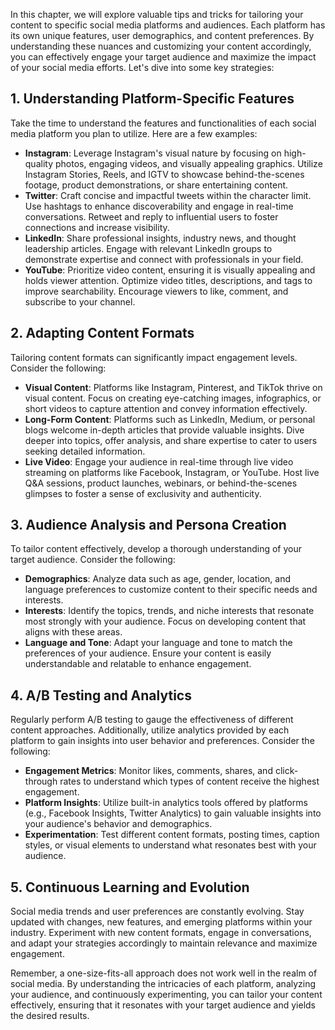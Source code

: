 
In this chapter, we will explore valuable tips and tricks for tailoring your content to specific social media platforms and audiences. Each platform has its own unique features, user demographics, and content preferences. By understanding these nuances and customizing your content accordingly, you can effectively engage your target audience and maximize the impact of your social media efforts. Let's dive into some key strategies:

**1. Understanding Platform-Specific Features**
-----------------------------------------------

Take the time to understand the features and functionalities of each social media platform you plan to utilize. Here are a few examples:

* **Instagram**: Leverage Instagram's visual nature by focusing on high-quality photos, engaging videos, and visually appealing graphics. Utilize Instagram Stories, Reels, and IGTV to showcase behind-the-scenes footage, product demonstrations, or share entertaining content.
* **Twitter**: Craft concise and impactful tweets within the character limit. Use hashtags to enhance discoverability and engage in real-time conversations. Retweet and reply to influential users to foster connections and increase visibility.
* **LinkedIn**: Share professional insights, industry news, and thought leadership articles. Engage with relevant LinkedIn groups to demonstrate expertise and connect with professionals in your field.
* **YouTube**: Prioritize video content, ensuring it is visually appealing and holds viewer attention. Optimize video titles, descriptions, and tags to improve searchability. Encourage viewers to like, comment, and subscribe to your channel.

**2. Adapting Content Formats**
-------------------------------

Tailoring content formats can significantly impact engagement levels. Consider the following:

* **Visual Content**: Platforms like Instagram, Pinterest, and TikTok thrive on visual content. Focus on creating eye-catching images, infographics, or short videos to capture attention and convey information effectively.
* **Long-Form Content**: Platforms such as LinkedIn, Medium, or personal blogs welcome in-depth articles that provide valuable insights. Dive deeper into topics, offer analysis, and share expertise to cater to users seeking detailed information.
* **Live Video**: Engage your audience in real-time through live video streaming on platforms like Facebook, Instagram, or YouTube. Host live Q\&A sessions, product launches, webinars, or behind-the-scenes glimpses to foster a sense of exclusivity and authenticity.

**3. Audience Analysis and Persona Creation**
---------------------------------------------

To tailor content effectively, develop a thorough understanding of your target audience. Consider the following:

* **Demographics**: Analyze data such as age, gender, location, and language preferences to customize content to their specific needs and interests.
* **Interests**: Identify the topics, trends, and niche interests that resonate most strongly with your audience. Focus on developing content that aligns with these areas.
* **Language and Tone**: Adapt your language and tone to match the preferences of your audience. Ensure your content is easily understandable and relatable to enhance engagement.

**4. A/B Testing and Analytics**
--------------------------------

Regularly perform A/B testing to gauge the effectiveness of different content approaches. Additionally, utilize analytics provided by each platform to gain insights into user behavior and preferences. Consider the following:

* **Engagement Metrics**: Monitor likes, comments, shares, and click-through rates to understand which types of content receive the highest engagement.
* **Platform Insights**: Utilize built-in analytics tools offered by platforms (e.g., Facebook Insights, Twitter Analytics) to gain valuable insights into your audience's behavior and demographics.
* **Experimentation**: Test different content formats, posting times, caption styles, or visual elements to understand what resonates best with your audience.

**5. Continuous Learning and Evolution**
----------------------------------------

Social media trends and user preferences are constantly evolving. Stay updated with changes, new features, and emerging platforms within your industry. Experiment with new content formats, engage in conversations, and adapt your strategies accordingly to maintain relevance and maximize engagement.

Remember, a one-size-fits-all approach does not work well in the realm of social media. By understanding the intricacies of each platform, analyzing your audience, and continuously experimenting, you can tailor your content effectively, ensuring that it resonates with your target audience and yields the desired results.
